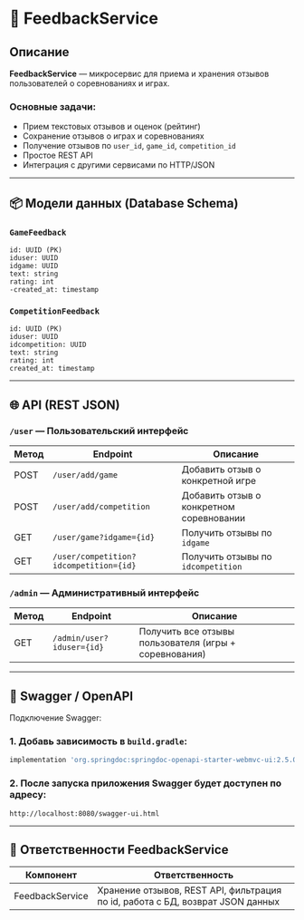 # 📝 FeedbackService

## Описание

**FeedbackService** — микросервис для приема и хранения отзывов пользователей о соревнованиях и играх.

### Основные задачи:

- Прием текстовых отзывов и оценок (рейтинг)
- Сохранение отзывов о играх и соревнованиях
- Получение отзывов по `user_id`, `game_id`, `competition_id`
- Простое REST API
- Интеграция с другими сервисами по HTTP/JSON

---

## 📦 Модели данных (Database Schema)

### `GameFeedback`

```text
id: UUID (PK)
iduser: UUID
idgame: UUID
text: string
rating: int
-created_at: timestamp
```

### `CompetitionFeedback`

```text
id: UUID (PK)
iduser: UUID
idcompetition: UUID
text: string
rating: int
created_at: timestamp
```

---

## 🌐 API (REST JSON)

### `/user` — Пользовательский интерфейс

| Метод | Endpoint                   | Описание                                |
|-------|----------------------------|-----------------------------------------|
| POST  | `/user/add/game`           | Добавить отзыв о конкретной игре        |
| POST  | `/user/add/competition`    | Добавить отзыв о конкретном соревновании|
| GET   | `/user/game?idgame={id}`   | Получить отзывы по `idgame`             |
| GET   | `/user/competition?idcompetition={id}` | Получить отзывы по `idcompetition` |

### `/admin` — Административный интерфейс

| Метод | Endpoint                       | Описание                                      |
|-------|--------------------------------|-----------------------------------------------|
| GET   | `/admin/user?iduser={id}`      | Получить все отзывы пользователя (игры + соревнования) |

---

## 🧪 Swagger / OpenAPI

Подключение Swagger:

### 1. Добавь зависимость в `build.gradle`:

```groovy
implementation 'org.springdoc:springdoc-openapi-starter-webmvc-ui:2.5.0'
```

### 2. После запуска приложения Swagger будет доступен по адресу:

```
http://localhost:8080/swagger-ui.html
```

---

## 📌 Ответственности FeedbackService

| Компонент       | Ответственность                                                                 |
|------------------|----------------------------------------------------------------------------------|
| FeedbackService  | Хранение отзывов, REST API, фильтрация по id, работа с БД, возврат JSON данных |




